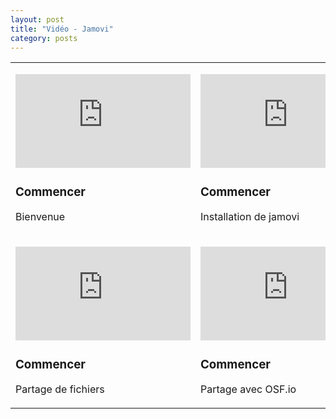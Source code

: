 ```yaml
---
layout: post
title: "Vidéo - Jamovi"
category: posts
---
```


<script async src="https://www.googletagmanager.com/gtag/js?id=UA-15159522-6"></script>
<script>
  window.dataLayer = window.dataLayer || [];
  function gtag(){dataLayer.push(arguments);}
  gtag('js', new Date());

  gtag('config', 'UA-15159522-6');
</script>


<script src="https://cdnjs.cloudflare.com/ajax/libs/mathjax/2.7.2/MathJax.js?config=TeX-MML-AM_CHTML"></script>

<html>
<head>
<meta http-equiv="Content-Type" content="text/html; charset=utf-8" />
<style>
.dcl__index-module__console--2YAI1, .dcl__index-module__editor--m_p4P {font-size: 15px !important; }
.lm_header .lm_tab .lm_title {font-size: 15px !important;}
.dcl__Button-module__extra-small--2toEt, .dcl__Button-module__small--1VJc5 {font-size: 15px;}
</style>
</head>
<body>


<table>
	<tbody>
		<tr>
			<td title="" width="25%">
				<p title="">
					<iframe width="280" height="150" src="https://www.youtube.com/embed/Ej9e8lzaeDE" frameborder="0" allow="accelerometer; autoplay; encrypted-media; gyroscope; picture-in-picture" allowfullscreen></iframe>
				</p>
				<h3 title="">
					Commencer</h3>
				<p title="">
					Bienvenue</p>
			</td>
			<td title="" width="25%">
				<p title="">
					<iframe width="280" height="150" src="https://www.youtube.com/embed/syx0f4xCxpk" frameborder="0" allow="accelerometer; autoplay; encrypted-media; gyroscope; picture-in-picture" allowfullscreen></iframe>
				</p>
				<h3 title="">
					Commencer</h3>
				<p title="">
					Installation de jamovi</p>
			</td>
			<td title="" width="25%">
				<p title="">
					<iframe width="280" height="150" src="https://www.youtube.com/embed/e2Wc2wpWk4Y" frameborder="0" allow="accelerometer; autoplay; encrypted-media; gyroscope; picture-in-picture" allowfullscreen></iframe>
				</p>
				<h3 title="">
					Commencer</a></h3>
				<p title="">
					Navigation jamovi</p>
			</td>
			<td title="" width="25%">
				<p title="">
					<iframe width="280" height="150" src="https://www.youtube.com/embed/GkqrmufO3yU" frameborder="0" allow="accelerometer; autoplay; encrypted-media; gyroscope; picture-in-picture" allowfullscreen></iframe>
				</p>
				<h3 title="">
					Commencer</a></h3>
				<p title="">
					Echantillon de données</p>
			</td>
		</tr>
		<tr>
			<td title="" width="25%">
				<p title="">
					<iframe width="280" height="150" src="https://www.youtube.com/embed/X0GNondPmrk" frameborder="0" allow="accelerometer; autoplay; encrypted-media; gyroscope; picture-in-picture" allowfullscreen></iframe>
				</p>
				<h3 title="">
					Commencer</a></h3>
				<p title="">
					Partage de fichiers</p>
			</td>
			<td title="" width="25%">
				<p title="">
					<iframe width="280" height="150" src="https://www.youtube.com/embed/ryiGWk8DwgY" frameborder="0" allow="accelerometer; autoplay; encrypted-media; gyroscope; picture-in-picture" allowfullscreen></iframe>
				</p>
				<h3 title="">
					Commencer</a></h3>
				<p title="">
					Partage avec OSF.io</p>
			</td>
			<td title="" width="25%">
				<p title="">
					<iframe width="280" height="150" src="https://www.youtube.com/embed/Zm1xAy6HkUo" frameborder="0" allow="accelerometer; autoplay; encrypted-media; gyroscope; picture-in-picture" allowfullscreen></iframe>
				</p>
				<h3 title="">
					Commencer</a></h3>
				<p title="">
					modules jamovi</p>
			</td>
			<td title="" width="25%">
				<p title="">
					<iframe width="280" height="150" src="https://www.youtube.com/embed/g5lnGkIeyw0" frameborder="0" allow="accelerometer; autoplay; encrypted-media; gyroscope; picture-in-picture" allowfullscreen></iframe>
				</p>
				<h3 title="">
					Commencer</a></h3>
				<p title="">
					Paquet jamovi pour R</p>
			</td>
		</tr>
		</tr>
	</tbody>
</table>
<p title="">
	&nbsp;</p>


</body>
</html>


